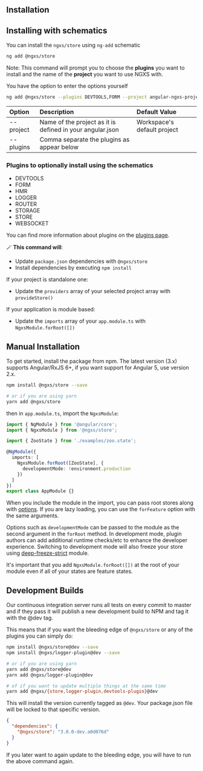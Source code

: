 ## Installation

## Installing with schematics

You can install the `ngxs/store` using `ng-add` schematic

```bash
ng add @ngxs/store
```

Note: This command will prompt you to choose the **plugins** you want to install and the name of the **project** you want to use NGXS with.

You have the option to enter the options yourself

```bash
ng add @ngxs/store --plugins DEVTOOLS,FORM --project angular-ngxs-project
```

| Option    | Description                                               | Default Value               |
| :-------- | :-------------------------------------------------------- | :-------------------------- |
| --project | Name of the project as it is defined in your angular.json | Workspace's default project |
| --plugins | Comma separate the plugins as appear below                |                             |

### Plugins to optionally install using the schematics

- DEVTOOLS
- FORM
- HMR
- LOGGER
- ROUTER
- STORAGE
- STORE
- WEBSOCKET

You can find more information about plugins on the [plugins page](https://www.ngxs.io/plugins).

🪄 **This command will**:

- Update `package.json` dependencies with `@ngxs/store`
- Install dependencies by executing `npm install`

If your project is standalone one:

- Update the `providers` array of your selected project array with `provideStore()`

If your application is module based:

- Update the `imports` array of your `app.module.ts` with `NgxsModule.forRoot([])`

## Manual Installation

To get started, install the package from npm. The latest version (3.x) supports Angular/RxJS 6+, if you want support for Angular 5, use version 2.x.

```bash
npm install @ngxs/store --save

# or if you are using yarn
yarn add @ngxs/store
```

then in `app.module.ts`, import the `NgxsModule`:

```ts
import { NgModule } from '@angular/core';
import { NgxsModule } from '@ngxs/store';

import { ZooState } from './examples/zoo.state';

@NgModule({
  imports: [
    NgxsModule.forRoot([ZooState], {
      developmentMode: !environment.production
    })
  ]
})
export class AppModule {}
```

When you include the module in the import, you can pass root stores along with [options](../advanced/options.md).
If you are lazy loading, you can use the `forFeature` option with the same arguments.

Options such as `developmentMode` can be passed to the module as the second argument in the `forRoot` method.
In development mode, plugin authors can add additional runtime checks/etc to enhance the developer experience. Switching
to development mode will also freeze your store using [deep-freeze-strict](https://www.npmjs.com/package/deep-freeze-strict)
module.

It's important that you add `NgxsModule.forRoot([])` at the root of your module even if
all of your states are feature states.

## Development Builds

Our continuous integration server runs all tests on every commit to master and if they pass it will publish a new development build to NPM and tag it with the @dev tag.

This means that if you want the bleeding edge of `@ngxs/store` or any of the plugins you can simply do:

```bash
npm install @ngxs/store@dev --save
npm install @ngxs/logger-plugin@dev --save

# or if you are using yarn
yarn add @ngxs/store@dev
yarn add @ngxs/logger-plugin@dev

# of if you want to update multiple things at the same time
yarn add @ngxs/{store,logger-plugin,devtools-plugin}@dev
```

This will install the version currently tagged as `@dev`.
Your package.json file will be locked to that specific version.

```json
{
  "dependencies": {
    "@ngxs/store": "3.0.0-dev.a0d076d"
  }
}
```

If you later want to again update to the bleeding edge, you will have to run the above command again.
